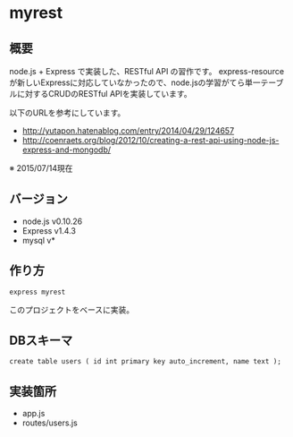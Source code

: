 # myrest

## 概要
node.js + Express で実装した、RESTful API の習作です。
express-resource が新しいExpressに対応していなかったので、node.jsの学習がてら単一テーブルに対するCRUDのRESTful APIを実装しています。

以下のURLを参考にしています。
* http://yutapon.hatenablog.com/entry/2014/04/29/124657
* http://coenraets.org/blog/2012/10/creating-a-rest-api-using-node-js-express-and-mongodb/

※ 2015/07/14現在

## バージョン
* node.js v0.10.26
* Express v1.4.3
* mysql v*

## 作り方
```express myrest```

このプロジェクトをベースに実装。

## DBスキーマ
```create table users ( id int primary key auto_increment, name text );```

## 実装箇所
* app.js
* routes/users.js
